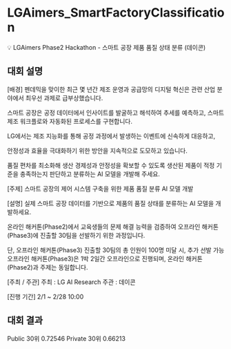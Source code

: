 # LGAimers_SmartFactoryClassification
💡 LGAimers Phase2 Hackathon - 스마트 공장 제품 품질 상태 분류 (데이콘)

## 대회 설명
[배경] 
펜데믹을 맞이한 최근 몇 년간 제조 운영과 공급망의 디지털 혁신은 관련 산업 분야에서 최우선 과제로 급부상했습니다.

스마트 공장은 공정 데이터에서 인사이트를 발굴하고 해석하여 추세를 예측하고, 스마트 제조 워크플로와 자동화된 프로세스를 구현합니다.



LG에서는 제조 지능화를 통해 공정 과정에서 발생하는 이벤트에 신속하게 대응하고,

안정성과 효율을 극대화하기 위한 방안을 지속적으로 도모하고 있습니다.

품질 편차를 최소화해 생산 경제성과 안정성을 확보할 수 있도록 생산된 제품이 적정 기준을 충족하는지 판단하고 분류하는 AI 모델을 개발해 주세요.



[주제]
스마트 공장의 제어 시스템 구축을 위한 제품 품질 분류 AI 모델 개발



[설명]
실제 스마트 공장 데이터를 기반으로 제품의 품질 상태를 분류하는 AI 모델을 개발하세요.

온라인 해커톤(Phase2)에서 교육생들의 문제 해결 능력을 검증하여 오프라인 해커톤(Phase3)에 진출할 30팀을 선발하기 위한 과정입니다.

단, 오프라인 해커톤(Phase3) 진출할 30팀의 총 인원이 100명 미달 시, 추가 선발 가능
오프라인 해커톤(Phase3)은 1박 2일간 오프라인으로 진행되며, 온라인 해커톤(Phase2)과 주제는 동일합니다.

[주최 / 주관]
주최 : LG AI Research
주관 : 데이콘

[진행 기간]
2/1 ~ 2/28 10:00

## 대회 결과
Public 30위 0.72546
Private 30위 0.66213

